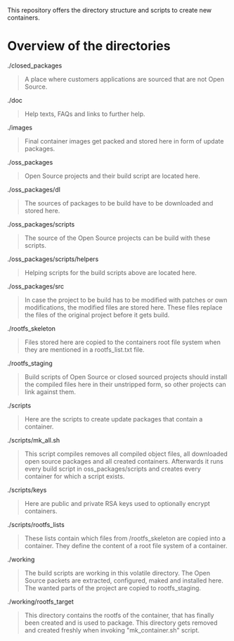 This repository offers the directory structure and scripts to create new containers.

Overview of the directories
===========================
./closed_packages
> A place where customers applications are sourced that are not Open Source.

./doc
> Help texts, FAQs and links to further help.

./images
> Final container images get packed and stored here in form of update packages.

./oss_packages
> Open Source projects and their build script are located here.

./oss_packages/dl
> The sources of packages to be build have to be downloaded and stored here.

./oss_packages/scripts
> The source of the Open Source projects can be build with these scripts.

./oss_packages/scripts/helpers
> Helping scripts for the build scripts above are located here.

./oss_packages/src
> In case the project to be build has to be modified with patches or own modifications, the
modified files are stored here. These files replace the files of the original project before it gets build.

./rootfs_skeleton
> Files stored here are copied to the containers root file system when they are mentioned in a rootfs_list.txt file.

./rootfs_staging
> Build scripts of Open Source or closed sourced projects should install the compiled files here in their unstripped form, so other projects can link against them.

./scripts
> Here are the scripts to create update packages that contain a container.

./scripts/mk_all.sh
> This script compiles removes all compiled object files, all downloaded open source packages and all created containers. Afterwards it runs every build script in oss_packages/scripts and creates every container for which a script exists.

./scripts/keys
> Here are public and private RSA keys used to optionally encrypt containers.

./scripts/rootfs_lists
> These lists contain which files from /rootfs_skeleton are copied into a container. They define the content of a root file system of a container.

./working
> The build scripts are working in this volatile directory. The Open Source packets are extracted, configured, maked and installed here. The wanted parts of the project are copied to rootfs_staging.

./working/rootfs_target
> This directory contains the rootfs of the container, that has finally been created and is used to package. This directory gets removed and created freshly when invoking "mk_container.sh" script.
